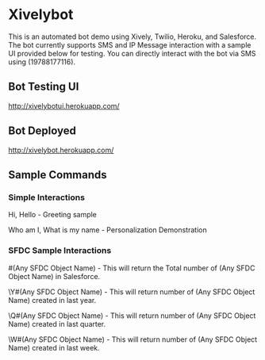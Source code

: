 # Xivelybot

This is an automated bot demo using Xively, Twilio, Heroku, and Salesforce.  The bot currently supports SMS and IP
Message interaction with a sample UI provided below for testing.  You can directly interact with the bot via SMS
using (19788177116).

## Bot Testing UI
http://xivelybotui.herokuapp.com/

## Bot Deployed
http://xivelybot.herokuapp.com/

## Sample Commands

### Simple Interactions
Hi, Hello - Greeting sample

Who am I, What is my name - Personalization Demonstration

### SFDC Sample Interactions
\#(Any SFDC Object Name) - This will return the Total number of (Any SFDC Object Name) in Salesforce.

\Y#(Any SFDC Object Name) - This will return number of (Any SFDC Object Name) created in last year.

\Q#(Any SFDC Object Name) - This will return number of (Any SFDC Object Name) created in last quarter.

\W#(Any SFDC Object Name) - This will return number of (Any SFDC Object Name) created in last week.